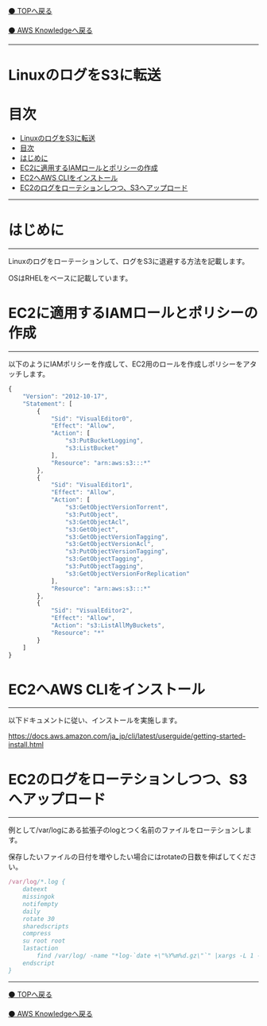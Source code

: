 [⚫️ TOPへ戻る](https://actmotech.xyz/)

[⚫️ AWS Knowledgeへ戻る](/AWS/top)

---

# LinuxのログをS3に転送

# 目次
- [LinuxのログをS3に転送](#linuxのログをs3に転送)
- [目次](#目次)
- [はじめに](#はじめに)
- [EC2に適用するIAMロールとポリシーの作成](#ec2に適用するiamロールとポリシーの作成)
- [EC2へAWS CLIをインストール](#ec2へaws-cliをインストール)
- [EC2のログをローテションしつつ、S3へアップロード](#ec2のログをローテションしつつs3へアップロード)

---

# はじめに

---

Linuxのログをローテーションして、ログをS3に退避する方法を記載します。

OSはRHELをベースに記載しています。

# EC2に適用するIAMロールとポリシーの作成

---

以下のようにIAMポリシーを作成して、EC2用のロールを作成しポリシーをアタッチします。

```jsx
{
    "Version": "2012-10-17",
    "Statement": [
        {
            "Sid": "VisualEditor0",
            "Effect": "Allow",
            "Action": [
                "s3:PutBucketLogging",
                "s3:ListBucket"
            ],
            "Resource": "arn:aws:s3:::*"
        },
        {
            "Sid": "VisualEditor1",
            "Effect": "Allow",
            "Action": [
                "s3:GetObjectVersionTorrent",
                "s3:PutObject",
                "s3:GetObjectAcl",
                "s3:GetObject",
                "s3:GetObjectVersionTagging",
                "s3:GetObjectVersionAcl",
                "s3:PutObjectVersionTagging",
                "s3:GetObjectTagging",
                "s3:PutObjectTagging",
                "s3:GetObjectVersionForReplication"
            ],
            "Resource": "arn:aws:s3:::*"
        },
        {
            "Sid": "VisualEditor2",
            "Effect": "Allow",
            "Action": "s3:ListAllMyBuckets",
            "Resource": "*"
        }
    ]
}
```

# EC2へAWS CLIをインストール

---

以下ドキュメントに従い、インストールを実施します。

https://docs.aws.amazon.com/ja_jp/cli/latest/userguide/getting-started-install.html

# EC2のログをローテションしつつ、S3へアップロード

---

例として/var/logにある拡張子のlogとつく名前のファイルをローテションします。

保存したいファイルの日付を増やしたい場合にはrotateの日数を伸ばしてください。

```jsx
/var/log/*.log {
    dateext
    missingok
    notifempty
    daily
    rotate 30
    sharedscripts
    compress
    su root root
    lastaction
        find /var/log/ -name "*log-`date +\"%Y%m%d.gz\"`" |xargs -L 1 -I % aws --region=ap-northeast-1 s3 cp % s3://【バケット名】/`curl http://169.254.169.254/latest/meta-data/instance-id/`/【ログファイル名】/
    endscript
} 
```

---

[⚫️ TOPへ戻る](https://actmotech.xyz/)

[⚫️ AWS Knowledgeへ戻る](/AWS/top)
